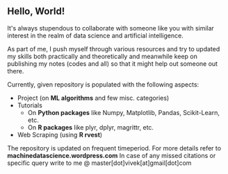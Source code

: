 ## Hello, World!

It's always stupendous to collaborate with someone like you with similar interest in the realm of data science and artificial intelligence. 

As part of me, I push myself through various resources and try to updated my skills both practically and theoretically and meanwhile keep on publishing my notes (codes and all) so that it might help out someone out there. 

Currently, given repository is populated with the following aspects:
* Project (on **ML algorithms** and few misc. categories)
* Tutorials 
    * On **Python packages** like Numpy, Matplotlib, Pandas, Scikit-Learn, etc.
    * On **R packages** like plyr, dplyr, magrittr, etc.
* Web Scraping (using **R rvest**)

The repository is updated on frequent timeperiod. For more details refer to **machinedatascience.wordpress.com**
In case of any missed citations or specific query write to me @ master[dot]vivek[at]gmail[dot]com
